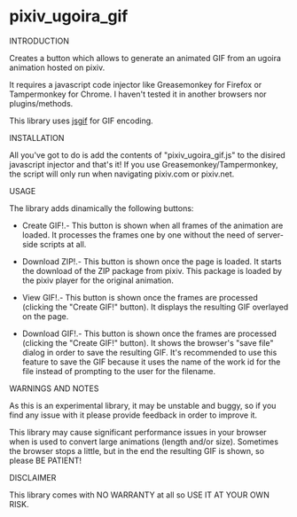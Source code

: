 pixiv_ugoira_gif
================

INTRODUCTION

Creates a button which allows to generate an animated GIF from an ugoira animation hosted on pixiv.

It requires a javascript code injector like Greasemonkey for Firefox or Tampermonkey for Chrome. I haven't tested it in another browsers nor plugins/methods.

This library uses [jsgif](https://github.com/antimatter15/jsgif) for GIF encoding.

INSTALLATION

All you've got to do is add the contents of "pixiv_ugoira_gif.js" to the disired javascript injector and that's it! If you use Greasemonkey/Tampermonkey, the script will only run when navigating pixiv.com or pixiv.net.

USAGE

The library adds dinamically the following buttons:

- Create GIF!.- This button is shown when all frames of the animation are loaded. It processes the frames one by one without the need of server-side scripts at all.

- Download ZIP!.- This button is shown once the page is loaded. It starts the download of the ZIP package from pixiv. This package is loaded by the pixiv player for the original animation.

- View GIF!.- This button is shown once the frames are processed (clicking the "Create GIF!" button). It displays the resulting GIF overlayed on the page.

- Download GIF!.- This button is shown once the frames are processed (clicking the "Create GIF!" button). It shows the browser's "save file" dialog in order to save the resulting GIF. It's recommended to use this feature to save the GIF because it uses the name of the work id for the file instead of prompting to the user for the filename.

WARNINGS AND NOTES

As this is an experimental library, it may be unstable and buggy, so if you find any issue with it please provide feedback in order to improve it.

This library may cause significant performance issues in your browser when is used to convert large animations (length and/or size). Sometimes the browser stops a little, but in the end the resulting GIF is shown, so please BE PATIENT!

DISCLAIMER

This library comes with NO WARRANTY at all so USE IT AT YOUR OWN RISK.
